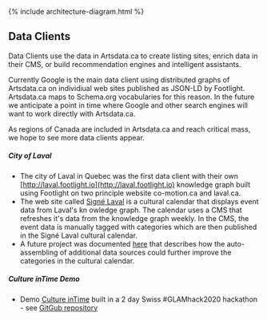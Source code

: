 
{% include architecture-diagram.html %}

Data Clients
--------------

Data Clients use the data in Artsdata.ca to create listing sites, enrich data in their CMS, or build recommendation engines and intelligent assistants.

Currently Google is the main data client using distributed graphs of Artsdata.ca on individiual web sites published as JSON-LD by Footlight. Artsdata.ca maps to Schema.org vocabularies for this reason. In the future we anticipate a point in time where Google and other search engines will want to work directly with Artsdata.ca.

As regions of Canada are included in Artsdata.ca and reach critical mass, we hope to see more data clients appear.


##### City of Laval

* The city of Laval in Quebec was the first data client with their own [http://laval.footlight.io](http://laval.footlight.io) knowledge graph built using Footlight on two principle website co-motion.ca and laval.ca. 
* The web site called [Signé Laval](https://signelaval.com/fr/evenements) is a cultural calendar that displays event data from Laval's kn owledge graph.  The calendar uses a CMS that refreshes it's data from the knowledge graph weekly.  In the CMS, the event data is manually tagged with categories which are then published in the Signé Laval cultural calendar.  
* A future project was documented [here](https://linkeddigitalfuture.ca/fr/2020/04/02/lier-des-jeux-de-donnees-afin-dameliorer-les-calendriers-culturels/) that describes how the auto-assembling of additional data sources could further improve the categories in the cultural calendar.

##### Culture inTime Demo

* Demo [Culture inTime](https://culture-intime.herokuapp.com) built in a 2 day Swiss #GLAMhack2020 hackathon - see [GitGub repository](https://github.com/saumier/GLAMhack2020-Culture-inTime)
